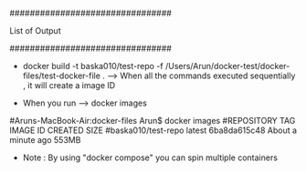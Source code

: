 ################################

List of Output


################################

- docker build -t baska010/test-repo -f /Users/Arun/docker-test/docker-files/test-docker-file . --> When all the commands executed sequentially , it will create a image ID

- When you run --> docker images

#Aruns-MacBook-Air:docker-files Arun$ docker images
#REPOSITORY                TAG                 IMAGE ID            CREATED              SIZE
#baska010/test-repo        latest              6ba8da615c48        About a minute ago   553MB     

- Note : By using "docker compose" you can spin multiple containers

